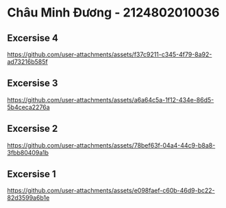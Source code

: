 # Châu Minh Đương - 2124802010036
## Excersise 4


https://github.com/user-attachments/assets/f37c9211-c345-4f79-8a92-ad73216b585f


## Excersise 3


https://github.com/user-attachments/assets/a6a64c5a-1f12-434e-86d5-5b4ceca2276a


## Excersise 2


https://github.com/user-attachments/assets/78bef63f-04a4-44c9-b8a8-3fbb80409a1b


## Excersise 1


https://github.com/user-attachments/assets/e098faef-c60b-46d9-bc22-82d3599a6b1e


